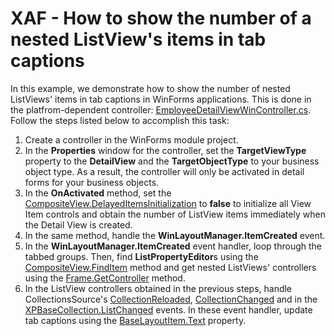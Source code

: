 # XAF - How to show the number of a nested ListView's items in tab captions

In this example, we demonstrate how to show the number of nested ListViews' items in tab captions in WinForms applications. This is done in the platfrom-dependent controller: [EmployeeDetailViewWinController.cs](./CS/DetailViewTabCount.Module.Win/Controllers/EmployeeDetailViewWinController.cs). Follow the steps listed below to accomplish this task:

1. Create a controller in the WinForms module project.
2. In the **Properties** window for the controller, set the **TargetViewType** property to the **DetailView** and the **TargetObjectType** to your business object type. As a result, the controller will only be activated in detail forms for your business objects.
3. In the **OnActivated** method, set the [CompositeView.DelayedItemsInitialization](https://docs.devexpress.com/eXpressAppFramework/DevExpress.ExpressApp.CompositeView.DelayedItemsInitialization) to **false** to initialize all View Item controls and obtain the number of ListView items immediately when the Detail View is created.
4. In the same method, handle the **WinLayoutManager.ItemCreated** event.
5. In the **WinLayoutManager.ItemCreated** event handler, loop through the tabbed groups. Then, find **ListPropertyEditor**s using the [CompositeView.FindItem](https://docs.devexpress.com/eXpressAppFramework/DevExpress.ExpressApp.CompositeView.FindItem(System.String)) method and get nested ListViews' controllers using the [Frame.GetController](https://docs.devexpress.com/eXpressAppFramework/DevExpress.ExpressApp.Frame.GetController--1) method.
6. In the ListView controllers obtained in the previous steps, handle CollectionsSource's [CollectionReloaded](https://docs.devexpress.com/eXpressAppFramework/DevExpress.ExpressApp.CollectionSourceBase.CollectionReloaded), [CollectionChanged](https://docs.devexpress.com/eXpressAppFramework/DevExpress.ExpressApp.CollectionSourceBase.CollectionChanged) and in the [XPBaseCollection.ListChanged](https://docs.devexpress.com/XPO/DevExpress.Xpo.XPBaseCollection.ListChanged) events. In these event handler, update tab captions using the [BaseLayoutItem.Text](https://docs.devexpress.com/WindowsForms/DevExpress.XtraLayout.BaseLayoutItem.Text) property. 
